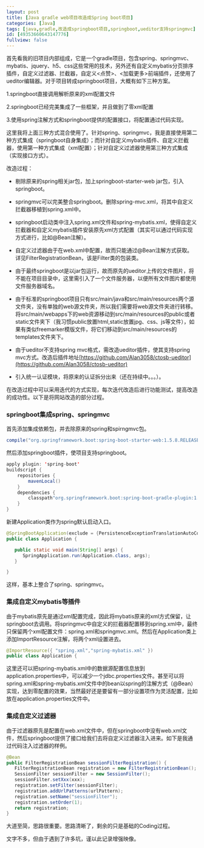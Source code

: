 ```yaml
---
layout: post
title: [Java gradle web项目改造成Spring boot项目]
categories: [Java]
tags: [java,gradle,改造成springboot项目,springboot,ueditor支持springmvc]
id: [49353660643147776]
fullview: false
---
```

首先看我的旧项目内部组成，它是一个gradle项目，包含spring、springmvc、mybatis、jquery、h5、css这些常用的技术，另外还有自定义mybatis分页排序插件，自定义过滤器、拦截器，自定义<点赞>、<加载更多>前端插件，还使用了ueditor编辑器。对于项目转成springboot项目，大概有如下三种方案。

1.springboot直接调用解析原来的xml配置文件

2.springboot已经完美集成了一些框架，并且做到了零xml配置

3.使用spring注解方式和springboot提供的配置接口，将配置通过代码实现。

这里我将上面三种方式混合使用了。针对spring、springmvc，我是直接使用第二种方式集成（springboot自身集成）；而针对自定义mybatis插件、自定义拦截器，使用第一种方式集成（xml配置）；针对自定义过滤器使用第三种方式集成（实现接口方式）。

改造过程：

* 剔除原来的spring相关jar包，加上springboot-starter-web jar包，引入springboot。

* springmvc可以完美整合springboot。删除spring-mvc.xml，将其中自定义拦截器移植到spring.xml中。

* springboot启动类中注入spring.xml文件和spring-mybatis.xml，使得自定义拦截器和自定义mybatis插件安装原先xml方式配置（其实可以通过代码实现方式进行，比如@Bean注解）。

* 自定义过滤器由于在web.xml中配置，故而只能通过@Bean注解方式获取。详见FilterRegistrationBean，该是Filter类的包装类。

* 由于最终springboot是以jar包运行，故而原先的ueditor上传的文件图片，将不能在项目目录中，这里需引入了一个文件服务器，以便所有文件图片都使用文件服务器域名。

* 由于标准的springboot项目只有src/main/java和src/main/resources两个源文件夹，没有单独的web源文件夹，所以我们需要将web源文件夹进行转移。将src/main/webapps下的web资源移动到src/main/resources的public或者static文件夹下（我习惯public放置html,static放置jpg、css、js等文件），如果有类似freemarker模版文件，将它们移动到src/main/resources的templates文件夹下。


* 由于ueditor不支持spring mvc格式，需改造ueditor插件，使其支持spring mvc方式。改造后插件地址[https://github.com/Alan3058/ctosb-ueditor](https://github.com/Alan3058/ctosb-ueditor)

* 引入统一认证模块，将原来的认证拆分出来（还在持续中。。。）。



在改造过程中可以采用迭代的方式实现，每次迭代改造后进行功能测试，提高改造的成功性。以下是将网站改造的部分过程。

### springboot集成spring、springmvc

首先添加集成依赖包，并去除原来的spring和spirngmvc包。


```java
compile("org.springframework.boot:spring-boot-starter-web:1.5.8.RELEASE")
```

然后添加springboot插件，使项目支持springboot。


```java
apply plugin: 'spring-boot'
buildscript {
    repositories {
        mavenLocal()
    }
    dependencies {
        classpath"org.springframework.boot:spring-boot-gradle-plugin:1.5.8.RELEASE"
    }
}
```

新建Application类作为spring默认启动入口。

```java
@SpringBootApplication(exclude = {PersistenceExceptionTranslationAutoConfiguration.class})
public class Application {

   public static void main(String[] args) {
      SpringApplication.run(Application.class, args);
   }

}
```

这样，基本上整合了spring、springmvc。


### 集成自定义mybatis等插件

由于mybatis原先是通过xml配置完成，因此将mybatis原来的xml方式保留，让springboot去调用。将springmvc中自定义的拦截器配置移到spring.xml中，最终只保留两个xml配置文件：spring.xml和springmvc.xml。然后在Application类上添加ImportResource注解，将两个xml设置进去。

```java
@ImportResource({ "spring.xml","spring-mybatis.xml" })
public class Application {
```

这里还可以把spring-mybatis.xml中的数据源配置信息放到application.properties中，可以减少一个jdbc.properties文件。甚至可以将spring.xml和spring-mybatis.xml文件中的bean以spring的注解方式（@Bean）实现，达到零配置的效果，当然最好还是要留有一部分设置项作为灵活配置，比如放在application.properties文件中。

### 集成自定义过滤器

由于过滤器原先是配置在web.xml文件中，但在springboot中没有web.xml文件，然后springboot提供了接口给我们去将自定义过滤器注入进来。如下是我通过代码注入过滤器的样例。


```java
@Bean
public FilterRegistrationBean sessionFilterRegistration() {
   FilterRegistrationBean registration = new FilterRegistrationBean();
   SessionFilter sessionFilter = new SessionFilter();
   sessionFilter.setXxx(xxx);
   registration.setFilter(sessionFilter);
   registration.addUrlPatterns(urlPattern);
   registration.setName("sessionFilter");
   registration.setOrder(1);
   return registration;
}
```

大道至简，思路很重要。思路清晰了，剩余的只是基础的Coding过程。

文字不多，但由于遇到了许多坑，谨以此记录增强映像。


